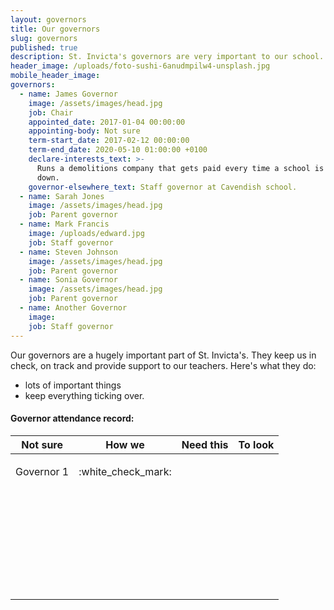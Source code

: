 ```yaml
---
layout: governors
title: Our governors
slug: governors
published: true
description: St. Invicta's governors are very important to our school. They do some things.
header_image: /uploads/foto-sushi-6anudmpilw4-unsplash.jpg
mobile_header_image:
governors:
  - name: James Governor
    image: /assets/images/head.jpg
    job: Chair
    appointed_date: 2017-01-04 00:00:00
    appointing-body: Not sure
    term-start_date: 2017-02-12 00:00:00
    term-end_date: 2020-05-10 01:00:00 +0100
    declare-interests_text: >-
      Runs a demolitions company that gets paid every time a school is knocked
      down.
    governor-elsewhere_text: Staff governor at Cavendish school.
  - name: Sarah Jones
    image: /assets/images/head.jpg
    job: Parent governor
  - name: Mark Francis
    image: /uploads/edward.jpg
    job: Staff governor
  - name: Steven Johnson
    image: /assets/images/head.jpg
    job: Parent governor
  - name: Sonia Governor
    image: /assets/images/head.jpg
    job: Parent governor
  - name: Another Governor
    image:
    job: Staff governor
---
```


Our governors are a hugely important part of St. Invicta's. They keep us in check, on track and provide support to our teachers. Here's what they do:

* lots of important things
* keep everything ticking over.

#### Governor attendance record:

<table><thead><tr><th>Not sure</th><th>How we</th><th>Need this</th><th>To look</th></tr></thead><tbody><tr><td class="text-center"><p class="text-center">Governor 1</p></td><td class="text-center"><p class="text-center">:white_check_mark:</p></td><td class="text-center"><p class="text-center">&nbsp;</p></td><td class="text-center"><p class="text-center">&nbsp;</p></td></tr><tr><td class="text-center"><p class="text-center">&nbsp;</p></td><td class="text-center"><p class="text-center">&nbsp;</p></td><td class="text-center"><p class="text-center">&nbsp;</p></td><td class="text-center"><p class="text-center">&nbsp;</p></td></tr><tr><td class="text-center"><p class="text-center">&nbsp;</p></td><td class="text-center"><p class="text-center">&nbsp;</p></td><td class="text-center"><p class="text-center">&nbsp;</p></td><td class="text-center"><p class="text-center">&nbsp;</p></td></tr><tr><td class="text-center"><p class="text-center">&nbsp;</p></td><td class="text-center"><p class="text-center">&nbsp;</p></td><td class="text-center"><p class="text-center">&nbsp;</p></td><td class="text-center"><p class="text-center">&nbsp;</p></td></tr></tbody></table>

&nbsp;
